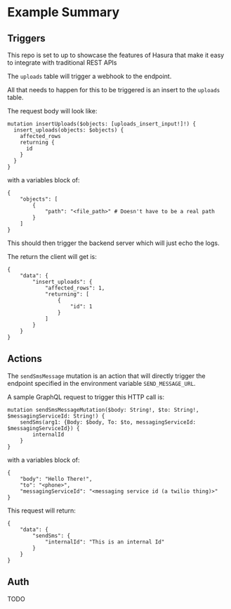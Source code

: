 # Example Summary

## Triggers

This repo is set to up to showcase the features of Hasura that make it easy to integrate with traditional REST APIs

The `uploads` table will trigger a webhook to the endpoint.

All that needs to happen for this to be triggered is an insert to the `uploads` table.

The request body will look like:

```
mutation insertUploads($objects: [uploads_insert_input!]!) {
  insert_uploads(objects: $objects) {
    affected_rows
    returning {
      id
    }
  }
}
```

with a variables block of:

```
{
    "objects": [
        {
            "path": "<file_path>" # Doesn't have to be a real path
        }
    ]
}
```

This should then trigger the backend server which will just echo the logs.

The return the client will get is:

```
{
    "data": {
        "insert_uploads": {
            "affected_rows": 1,
            "returning": [
                {
                    "id": 1
                }
            ]
        }
    }
}
```

## Actions

The `sendSmsMessage` mutation is an action that will directly trigger the endpoint specified in the environment variable `SEND_MESSAGE_URL`.

A sample GraphQL request to trigger this HTTP call is:

```
mutation sendSmsMessageMutation($body: String!, $to: String!, $messagingServiceId: String!) {
    sendSms(arg1: {Body: $body, To: $to, messagingServiceId: $messagingServiceId}) {
        internalId
    }
}
```

with a variables block of:

```
{
    "body": "Hello There!",
    "to": "<phone>",
    "messagingServiceId": "<messaging service id (a twilio thing)>"
}
```

This request will return:

```
{
    "data": {
        "sendSms": {
            "internalId": "This is an internal Id"
        }
    }
}
```

## Auth

TODO